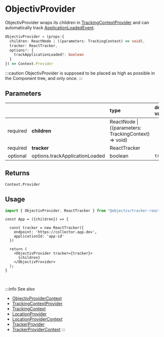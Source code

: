 # ObjectivProvider

ObjectivProvider wraps its children in [TrackingContextProvider](/tracking/react/api-reference/common/providers/TrackingContextProvider.md) and can automatically track [ApplicationLoadedEvent](/taxonomy/reference/events/ApplicationLoadedEvent.md).

```ts
ObjectivProvider = (props:{
  children: ReactNode | ((parameters: TrackingContext) => void),
  tracker: ReactTracker, 
  options?: {
    trackApplicationLoaded?: boolean
  }
}) => Context.Provider
```

:::caution
ObjectivProvider is supposed to be placed as high as possible in the Component tree, and only once.
:::

## Parameters
|          |                                 | type                                                     | default value |
|:--------:|:--------------------------------|:---------------------------------------------------------|:--------------|
| required | **children**                    | ReactNode &vert; ((parameters: TrackingContext) => void) |               |
| required | **tracker**                     | ReactTracker                                             |               |
| optional | options.trackApplicationLoaded  | boolean                                                  | `true`        |

## Returns
`Context.Provider`

## Usage
```ts
import { ObjectivProvider, ReactTracker } from "@objectiv/tracker-react";
```

```tsx
const App = ({children}) => {

  const tracker = new ReactTracker({
    endpoint: 'https://collector.app.dev',
    applicationId: 'app-id'
  })

  return (
    <ObjectivProvider tracker={tracker}>
      {children}
    </ObjectivProvider>
  );
}
```

<br />

:::info See also
- [ObjectivProviderContext](/tracking/react/api-reference/common/providers/ObjectivProviderContext.md)
- [TrackingContextProvider](/tracking/react/api-reference/common/providers/TrackingContextProvider.md)
- [TrackingContext](/tracking/react/api-reference/common/providers/TrackingContext.md)
- [LocationProvider](/tracking/react/api-reference/common/providers/LocationProvider.md)
- [LocationProviderContext](/tracking/react/api-reference/common/providers/LocationProviderContext.md)
- [TrackerProvider](/tracking/react/api-reference/common/providers/TrackerProvider.md)
- [TrackerProviderContext](/tracking/react/api-reference/common/providers/TrackerProviderContext.md)
:::
